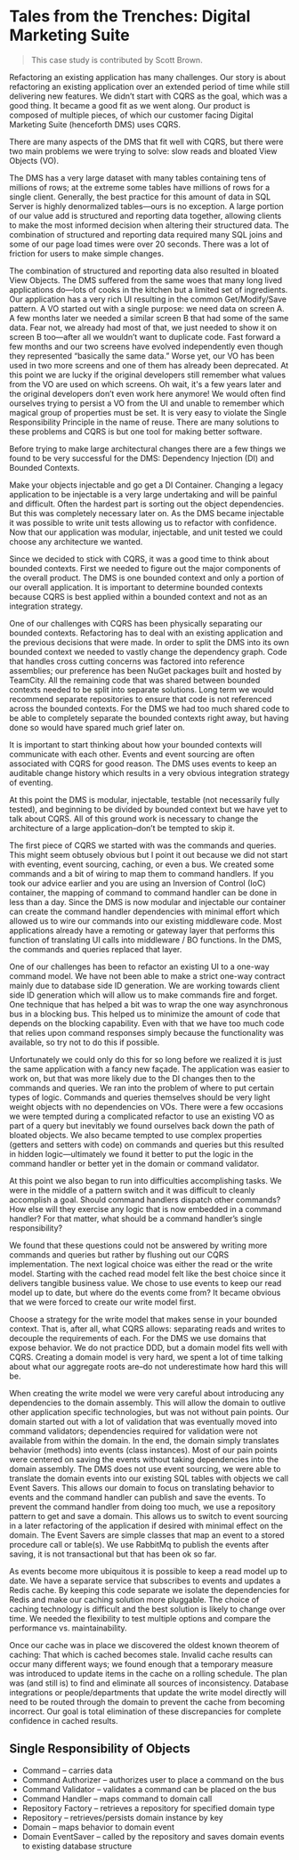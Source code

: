 # Tales from the Trenches:  Digital Marketing Suite

> This case study is contributed by Scott Brown.

Refactoring an existing application has many challenges. Our story is about refactoring an existing application over an extended period of time while still delivering new features. We didn’t start with CQRS as the goal, which was a good thing. It became a good fit as we went along. Our product is composed of multiple pieces, of which our customer facing Digital Marketing Suite (henceforth DMS) uses CQRS.

There are many aspects of the DMS that fit well with CQRS, but there were two main problems we were trying to solve: slow reads and bloated View Objects (VO).
 
The DMS has a very large dataset with many tables containing tens of millions of rows; at the extreme some tables have millions of rows for a single client. Generally, the best practice for this amount of data in SQL Server is highly denormalized tables—ours is no exception. A large portion of our value add is structured and reporting data together, allowing clients to make the most informed decision when altering their structured data. The combination of structured and reporting data required many SQL joins and some of our page load times were over 20 seconds. There was a lot of friction for users to make simple changes.

The combination of structured and reporting data also resulted in bloated View Objects. The DMS suffered from the same woes that many long lived applications do—lots of cooks in the kitchen but a limited set of ingredients. Our application has a very rich UI resulting in the common Get/Modify/Save pattern. A VO started out with a single purpose: we need data on screen A. A few months later we needed a similar screen B that had some of the same data. Fear not, we already had most of that, we just needed to show it on screen B too—after all we wouldn’t want to duplicate code. Fast forward a few months and our two screens have evolved independently even though they represented “basically the same data.” Worse yet, our VO has been used in two more screens and one of them has already been deprecated. At this point we are lucky if the original developers still remember what values from the VO are used on which screens. Oh wait, it's a few years later and the original developers don’t even work here anymore! We would often find ourselves trying to persist a VO from the UI and unable to remember which magical group of properties must be set. It is very easy to violate the Single Responsibility Principle in the name of reuse. There are many solutions to these problems and CQRS is but one tool for making better software. 

Before trying to make large architectural changes there are a few things we found to be very successful for the DMS: Dependency Injection (DI) and Bounded Contexts.

Make your objects injectable and go get a DI Container. Changing a legacy application to be injectable is a very large undertaking and will be painful and difficult. Often the hardest part is sorting out the object dependencies. But this was completely necessary later on. As the DMS became injectable it was possible to write unit tests allowing us to refactor with confidence. Now that our application was modular, injectable, and unit tested we could choose any architecture we wanted.

Since we decided to stick with CQRS, it was a good time to think about bounded contexts. First we needed to figure out the major components of the overall product. The DMS is one bounded context and only a portion of our overall application. It is important to determine bounded contexts because CQRS is best applied within a bounded context and not as an integration strategy.

One of our challenges with CQRS has been physically separating our bounded contexts. Refactoring has to deal with an existing application and the previous decisions that were made. In order to split the DMS into its own bounded context we needed to vastly change the dependency graph. Code that handles cross cutting concerns was factored into reference assemblies; our preference has been NuGet packages built and hosted by TeamCity. All the remaining code that was shared between bounded contexts needed to be split into separate solutions. Long term we would recommend separate repositories to ensure that code is not referenced across the bounded contexts. For the DMS we had too much shared code to be able to completely separate the bounded contexts right away, but having done so would have spared much grief later on.

It is important to start thinking about how your bounded contexts will communicate with each other. Events and event sourcing are often associated with CQRS for good reason. The DMS uses events to keep an auditable change history which results in a very obvious integration strategy of eventing.

At this point the DMS is modular, injectable, testable (not necessarily fully tested), and beginning to be divided by bounded context but we have yet to talk about CQRS. All of this ground work is necessary to change the architecture of a large application–don’t be tempted to skip it.

The first piece of CQRS we started with was the commands and queries. This might seem obtusely obvious but I point it out because we did not start with eventing, event sourcing, caching, or even a bus. We created some commands and a bit of wiring to map them to command handlers. If you took our advice earlier and you are using an Inversion of Control (IoC) container, the mapping of command to command handler can be done in less than a day. Since the DMS is now modular and injectable our container can create the command handler dependencies with minimal effort which allowed us to wire our commands into our existing middleware code. Most applications already have a remoting or gateway layer that performs this function of translating UI calls into middleware / BO functions. In the DMS, the commands and queries replaced that layer.

One of our challenges has been to refactor an existing UI to a one-way command model. We have not been able to make a strict one-way contract mainly due to database side ID generation. We are working towards client side ID generation which will allow us to make commands fire and forget. One technique that has helped a bit was to wrap the one way asynchronous bus in a blocking bus. This helped us to minimize the amount of code that depends on the blocking capability. Even with that we have too much code that relies upon command responses simply because the functionality was available, so try not to do this if possible. 

Unfortunately we could only do this for so long before we realized it is just the same application with a fancy new façade. The application was easier to work on, but that was more likely due to the DI changes then to the commands and queries. We ran into the problem of where to put certain types of logic. Commands and queries themselves should be very light weight objects with no dependencies on VOs. There were a few occasions we were tempted during a complicated refactor to use an existing VO as part of a query but inevitably we found ourselves back down the path of bloated objects. We also became tempted to use complex properties (getters and setters with code) on commands and queries but this resulted in hidden logic—ultimately we found it better to put the logic in the command handler or better yet in the domain or command validator.

At this point we also began to run into difficulties accomplishing tasks. We were in the middle of a pattern switch and it was difficult to cleanly accomplish a goal. Should command handlers dispatch other commands? How else will they exercise any logic that is now embedded in a command handler? For that matter, what should be a command handler’s single responsibility?

We found that these questions could not be answered by writing more commands and queries but rather by flushing out our CQRS implementation. The next logical choice was either the read or the write model. Starting with the cached read model felt like the best choice since it delivers tangible business value. We chose to use events to keep our read model up to date, but where do the events come from? It became obvious that we were forced to create our write model first.

Choose a strategy for the write model that makes sense in your bounded context. That is, after all, what CQRS allows: separating reads and writes to decouple the requirements of each. For the DMS we use domains that expose behavior. We do not practice DDD, but a domain model fits well with CQRS. Creating a domain model is very hard, we spent a lot of time talking about what our aggregate roots are–do not underestimate how hard this will be. 

When creating the write model we were very careful about introducing any dependencies to the domain assembly. This will allow the domain to outlive other application specific technologies, but was not without pain points. Our domain started out with a lot of validation that was eventually moved into command validators; dependencies required for validation were not available from within the domain. In the end, the domain simply translates behavior (methods) into events (class instances). Most of our pain points were centered on saving the events without taking dependencies into the domain assembly. The DMS does not use event sourcing, we were able to translate the domain events into our existing SQL tables with objects we call Event Savers. This allows our domain to focus on translating behavior to events and the command handler can publish and save the events. To prevent the command handler from doing too much, we use a repository pattern to get and save a domain. This allows us to switch to event sourcing in a later refactoring of the application if desired with minimal effect on the domain. The Event Savers are simple classes that map an event to a stored procedure call or table(s). We use RabbitMq to publish the events after saving, it is not transactional but that has been ok so far.

As events become more ubiquitous it is possible to keep a read model up to date. We have a separate service that subscribes to events and updates a Redis cache. By keeping this code separate we isolate the dependencies for Redis and make our caching solution more pluggable. The choice of caching technology is difficult and the best solution is likely to change over time. We needed the flexibility to test multiple options and compare the performance vs. maintainability.

Once our cache was in place we discovered the oldest known theorem of caching: That which is cached becomes stale. Invalid cache results can occur many different ways; we found enough that a temporary measure was introduced to update items in the cache on a rolling schedule. The plan was (and still is) to find and eliminate all sources of inconsistency. Database integrations or people/departments that update the write model directly will need to be routed through the domain to prevent the cache from becoming incorrect. Our goal is total elimination of these discrepancies for complete confidence in cached results.

## Single Responsibility of Objects

* Command – carries data
* Command Authorizer – authorizes user to place a command on the bus 
* Command Validator – validates a command can be placed on the bus
* Command Handler – maps command to domain call
* Repository Factory – retrieves a repository for specified domain type
* Repository – retrieves/persists domain instance by key
* Domain – maps behavior to domain event
* Domain EventSaver – called by the repository and saves domain events to existing database structure

